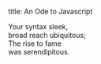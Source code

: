 title: An Ode to Javascript

Your syntax sleek,  
broad reach ubiquitous;  
The rise to fame  
was serendipitous.